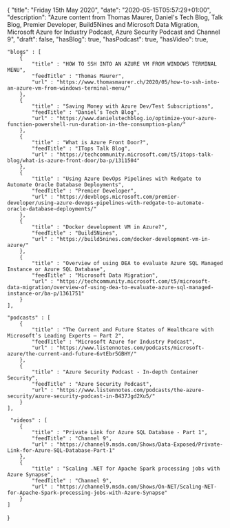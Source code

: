 {
    "title": "Friday 15th May 2020",
    "date": "2020-05-15T05:57:29+01:00",
    "description": "Azure content from Thomas Maurer, Daniel's Tech Blog, Talk Blog, Premier Developer, Build5Nines and Microsoft Data Migration,  Microsoft Azure for Industry Podcast, Azure Security Podcast and Channel 9",
    "draft": false,
    "hasBlog": true,
    "hasPodcast": true,
    "hasVideo": true,

    "blogs" : [
        {
            "title" : "HOW TO SSH INTO AN AZURE VM FROM WINDOWS TERMINAL MENU",
            "feedTitle" : "Thomas Maurer",
            "url" : "https://www.thomasmaurer.ch/2020/05/how-to-ssh-into-an-azure-vm-from-windows-terminal-menu/"
        },
        {
            "title" : "Saving Money with Azure Dev/Test Subscriptions",
            "feedTitle" : "Daniel’s Tech Blog",
            "url" : "https://www.danielstechblog.io/optimize-your-azure-function-powershell-run-duration-in-the-consumption-plan/"
        },
        {
            "title" : "What is Azure Front Door?",
            "feedTitle" : "ITops Talk Blog",
            "url" : "https://techcommunity.microsoft.com/t5/itops-talk-blog/what-is-azure-front-door/ba-p/1311504"
        },
        {
            "title" : "Using Azure DevOps Pipelines with Redgate to Automate Oracle Database Deployments",
            "feedTitle" : "Premier Developer",
            "url" : "https://devblogs.microsoft.com/premier-developer/using-azure-devops-pipelines-with-redgate-to-automate-oracle-database-deployments/"
        },
        {
            "title" : "Docker development VM in Azure?",
            "feedTitle" : "Build5Nines",
            "url" : "https://build5nines.com/docker-development-vm-in-azure/"
        },
        {
            "title" : "Overview of using DEA to evaluate Azure SQL Managed Instance or Azure SQL Database",
            "feedTitle" : "Microsoft Data Migration",
            "url" : "https://techcommunity.microsoft.com/t5/microsoft-data-migration/overview-of-using-dea-to-evaluate-azure-sql-managed-instance-or/ba-p/1361751"
        }
    ],

    "podcasts" : [
        {
            "title" : "The Current and Future States of Healthcare with Microsoft’s Leading Experts – Part 2",
            "feedTitle" : "Microsoft Azure for Industry Podcast",
            "url" : "https://www.listennotes.com/podcasts/microsoft-azure/the-current-and-future-6vtEbr5GBHY/"
        },
        {
            "title" : "Azure Security Podcast - In-depth Container Security",
            "feedTitle" : "Azure Security Podcast",
            "url" : "https://www.listennotes.com/podcasts/the-azure-security/azure-security-podcast-in-B437Jgd2Xu5/"
        }
    ],

     "videos" : [
        {
            "title" : "Private Link for Azure SQL Database - Part 1",
            "feedTitle" : "Channel 9",
            "url" : "https://channel9.msdn.com/Shows/Data-Exposed/Private-Link-for-Azure-SQL-Database-Part-1"
        },
        {
            "title" : "Scaling .NET for Apache Spark processing jobs with Azure Synapse",
            "feedTitle" : "Channel 9",
            "url" : "https://channel9.msdn.com/Shows/On-NET/Scaling-NET-for-Apache-Spark-processing-jobs-with-Azure-Synapse"
        }
    ]
}

